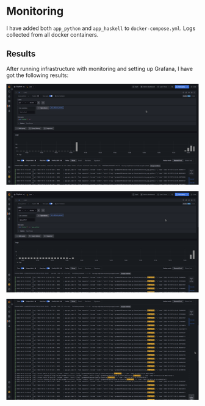 # Monitoring

I have added both `app_python` and `app_haskell` to `docker-compose.yml`.
Logs collected from all docker containers.

## Results

After running infrastructure with monitoring and setting up Grafana,
I have got the following results:

![All](.attachments/1.png)

![app1](.attachments/2.png)

![app2](.attachments/3.png)
